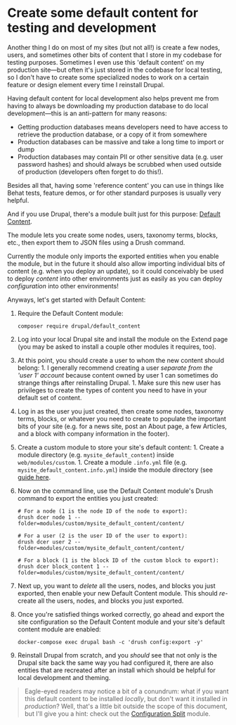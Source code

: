 # Create some default content for testing and development

Another thing I do on most of my sites (but not all!) is create a few nodes, users, and sometimes other bits of content that I store in my codebase for testing purposes. Sometimes I even use this 'default content' on my production site—but often it's just stored in the codebase for local testing, so I don't have to create some specialized nodes to work on a certain feature or design element every time I reinstall Drupal.

Having default content for local development also helps prevent me from having to always be downloading my production database to do local development—this is an anti-pattern for many reasons:

  - Getting production databases means developers need to have access to retrieve the production database, or a copy of it from somewhere
  - Production databases can be massive and take a long time to import or dump
  - Production databases may contain PII or other sensitive data (e.g. user password hashes) and should always be scrubbed when used outside of production (developers often forget to do this!).

Besides all that, having some 'reference content' you can use in things like Behat tests, feature demos, or for other standard purposes is usually very helpful.

And if you use Drupal, there's a module built just for this purpose: [Default Content](https://www.drupal.org/project/default_content).

The module lets you create some nodes, users, taxonomy terms, blocks, etc., then export them to JSON files using a Drush command.

Currently the module only imports the exported entities when you enable the module, but in the future it should also allow importing individual bits of content (e.g. when you deploy an update), so it could conceivably be used to deploy _content_ into other environments just as easily as you can deploy _configuration_ into other environments!

Anyways, let's get started with Default Content:

  1. Require the Default Content module:

     ```
     composer require drupal/default_content
     ```

  1. Log into your local Drupal site and install the module on the Extend page (you may be asked to install a couple other modules it requires, too).
  1. At this point, you should create a user to whom the new content should belong:
    1. I generally recommend creating a user _separate from the 'user 1' account_ because content owned by user 1 can sometimes do strange things after reinstalling Drupal.
    1. Make sure this new user has privileges to create the types of content you need to have in your default set of content.
  1. Log in as the user you just created, then create some nodes, taxonomy terms, blocks, or whatever you need to create to populate the important bits of your site (e.g. for a news site, post an About page, a few Articles, and a block with company information in the footer).
  1. Create a custom module to store your site's default content:
    1. Create a module directory (e.g. `mysite_default_content`) inside `web/modules/custom`.
    1. Create a module `.info.yml` file (e.g. `mysite_default_content.info.yml`) inside the module directory (see [guide here](https://www.drupal.org/docs/creating-custom-modules/let-drupal-know-about-your-module-with-an-infoyml-file).
  1. Now on the command line, use the Default Content module's Drush command to export the entities you just created:

     ```
     # For a node (1 is the node ID of the node to export):
     drush dcer node 1 --folder=modules/custom/mysite_default_content/content/

     # For a user (2 is the user ID of the user to export):
     drush dcer user 2 --folder=modules/custom/mysite_default_content/content/

     # For a block (1 is the block ID of the custom block to export):
     drush dcer block_content 1 --folder=modules/custom/mysite_default_content/content/
     ```

  1. Next up, you want to _delete_ all the users, nodes, and blocks you just exported, then enable your new Default Content module. This should _re_-create all the users, nodes, and blocks you just exported.
  1. Once you're satisfied things worked correctly, go ahead and export the site configuration so the Default Content module and your site's default content module are enabled:

     ```
     docker-compose exec drupal bash -c 'drush config:export -y'
     ```

  1. Reinstall Drupal from scratch, and you _should_ see that not only is the Drupal site back the same way you had configured it, there are also entities that are recreated after an install which should be helpful for local development and theming.

> Eagle-eyed readers may notice a bit of a conundrum: what if you want this default content to be installed _locally_, but don't want it installed in _production_? Well, that's a little bit outside the scope of this document, but I'll give you a hint: check out the [Configuration Split](https://www.drupal.org/project/config_split) module.

